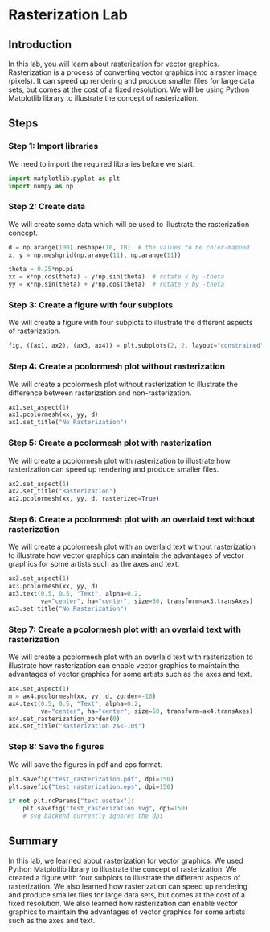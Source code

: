 # Rasterization Lab

## Introduction

In this lab, you will learn about rasterization for vector graphics. Rasterization is a process of converting vector graphics into a raster image (pixels). It can speed up rendering and produce smaller files for large data sets, but comes at the cost of a fixed resolution. We will be using Python Matplotlib library to illustrate the concept of rasterization.

## Steps

### Step 1: Import libraries

We need to import the required libraries before we start.

```python
import matplotlib.pyplot as plt
import numpy as np
```

### Step 2: Create data

We will create some data which will be used to illustrate the rasterization concept.

```python
d = np.arange(100).reshape(10, 10)  # the values to be color-mapped
x, y = np.meshgrid(np.arange(11), np.arange(11))

theta = 0.25*np.pi
xx = x*np.cos(theta) - y*np.sin(theta)  # rotate x by -theta
yy = x*np.sin(theta) + y*np.cos(theta)  # rotate y by -theta
```

### Step 3: Create a figure with four subplots

We will create a figure with four subplots to illustrate the different aspects of rasterization.

```python
fig, ((ax1, ax2), (ax3, ax4)) = plt.subplots(2, 2, layout="constrained")
```

### Step 4: Create a pcolormesh plot without rasterization

We will create a pcolormesh plot without rasterization to illustrate the difference between rasterization and non-rasterization.

```python
ax1.set_aspect(1)
ax1.pcolormesh(xx, yy, d)
ax1.set_title("No Rasterization")
```

### Step 5: Create a pcolormesh plot with rasterization

We will create a pcolormesh plot with rasterization to illustrate how rasterization can speed up rendering and produce smaller files.

```python
ax2.set_aspect(1)
ax2.set_title("Rasterization")
ax2.pcolormesh(xx, yy, d, rasterized=True)
```

### Step 6: Create a pcolormesh plot with an overlaid text without rasterization

We will create a pcolormesh plot with an overlaid text without rasterization to illustrate how vector graphics can maintain the advantages of vector graphics for some artists such as the axes and text.

```python
ax3.set_aspect(1)
ax3.pcolormesh(xx, yy, d)
ax3.text(0.5, 0.5, "Text", alpha=0.2,
         va="center", ha="center", size=50, transform=ax3.transAxes)
ax3.set_title("No Rasterization")
```

### Step 7: Create a pcolormesh plot with an overlaid text with rasterization

We will create a pcolormesh plot with an overlaid text with rasterization to illustrate how rasterization can enable vector graphics to maintain the advantages of vector graphics for some artists such as the axes and text.

```python
ax4.set_aspect(1)
m = ax4.pcolormesh(xx, yy, d, zorder=-10)
ax4.text(0.5, 0.5, "Text", alpha=0.2,
         va="center", ha="center", size=50, transform=ax4.transAxes)
ax4.set_rasterization_zorder(0)
ax4.set_title("Rasterization z$<-10$")
```

### Step 8: Save the figures

We will save the figures in pdf and eps format.

```python
plt.savefig("test_rasterization.pdf", dpi=150)
plt.savefig("test_rasterization.eps", dpi=150)

if not plt.rcParams["text.usetex"]:
    plt.savefig("test_rasterization.svg", dpi=150)
    # svg backend currently ignores the dpi
```

## Summary

In this lab, we learned about rasterization for vector graphics. We used Python Matplotlib library to illustrate the concept of rasterization. We created a figure with four subplots to illustrate the different aspects of rasterization. We also learned how rasterization can speed up rendering and produce smaller files for large data sets, but comes at the cost of a fixed resolution. We also learned how rasterization can enable vector graphics to maintain the advantages of vector graphics for some artists such as the axes and text.
